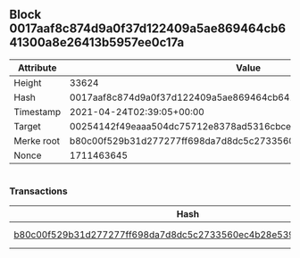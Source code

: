 ## Block 0017aaf8c874d9a0f37d122409a5ae869464cb641300a8e26413b5957ee0c17a

Attribute | Value
--- | ---
Height | 33624
Hash | 0017aaf8c874d9a0f37d122409a5ae869464cb641300a8e26413b5957ee0c17a
Timestamp | 2021-04-24T02:39:05+00:00
Target | 00254142f49eaaa504dc75712e8378ad5316cbcead634704b3734b6271167cc4
Merke root | b80c00f529b31d277277ff698da7d8dc5c2733560ec4b28e5399d12c8fe1fa94
Nonce | 1711463645

```

```

### Transactions

Hash | Amount
--- | ---
[b80c00f529b31d277277ff698da7d8dc5c2733560ec4b28e5399d12c8fe1fa94](b80c00f529b31d277277ff698da7d8dc5c2733560ec4b28e5399d12c8fe1fa94.md) | 10.00000000 SKEPTI 
